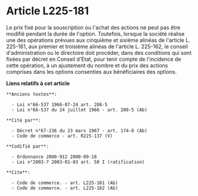 # Article L225-181

Le prix fixé pour la souscription ou l'achat des actions ne peut pas être modifié pendant la durée de l'option. Toutefois,
lorsque la société réalise une des opérations prévues aux cinquième et sixième alinéas de l'article L. 225-161, aux premier
et troisième alinéas de l'article L. 225-162, le conseil d'administration ou le directoire doit procéder, dans des conditions
qui sont fixées par décret en Conseil d'Etat, pour tenir compte de l'incidence de cette opération, à un ajustement du nombre
et du prix des actions comprises dans les options consenties aux bénéficiaires des options.

**Liens relatifs à cet article**

	**Anciens textes**:

	  - Loi n°66-537 1966-07-24 art. 208-5
	  - Loi n°66-537 du 24 juillet 1966 - art. 208-5 (Ab)

	**Cité par**:

	  - Décret n°67-236 du 23 mars 1967 - art. 174-8 (Ab)
	  - Code de commerce - art. R225-137 (V)

	**Codifié par**:

	  - Ordonnance 2000-912 2000-09-18
	  - Loi n°2003-7 2003-01-03 art. 50 I (ratification)

	**Cite**:

	  - Code de commerce. - art. L225-161 (Ab)
	  - Code de commerce. - art. L225-162 (Ab)
